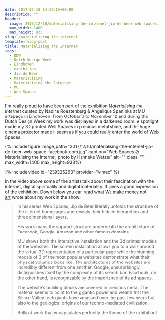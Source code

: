 ```yaml
---
date: 2017-12-10 14:29:15+00:00
description: ""
header:
  image: 2017/12/10/materialising-the-internet-jip-de-beer-web-spaces.jpg
  max_width: 1400
  max_height: 933
slug: /materialising-the-internet
template: blog-post
title: Materialising the Internet
tags:
  - DDW
  - Dutch Design Week
  - Eindhoven
  - exhibition
  - Jip de Beer
  - Materialising
  - Materialising the Internet
  - MU
  - Web Spaces
---
```


I'm really proud to have been part of the exhibition *Materialising the Internet* curated by Nadine Roestenburg & Angelique Spaninks at MU artspace in Eindhoven. From October 6 to November 12 and during the Dutch Design Week my work was displayed in a darkened room. A spotlight made my 3D printed Web Spaces in precious metal shine, and the huge cinema projector made it seem as if you could really enter the world of Web Spaces.

{% include figure image_path="2017/12/10/materialising-the-internet-jip-de-beer-web-space-facebook-com.jpg" caption="Web Spaces @ Materialising the Internet, photo by Hanneke Wetzer" alt="" class="" max_width=1400 max_height=933%}

{% include video id="239325263" provider="vimeo" %}

In the video above some of the artists talk about their fascination with the internet, digital spirituality and digital materiality. It gives a good impression of the exhibition. Down below you can read what [We make money not art](http://we-make-money-not-art.com/how-artists-and-designers-are-materialising-the-internet/) wrote about my work in the show:

<blockquote>In his series Web Spaces, Jip de Beer literally unfolds the structure of the internet homepages and reveals their hidden hierarchies and three dimensional layers.

His work maps the support structure underneath the architecture of Facebook, Google, Amazon and other famous domains.

MU shows both the interactive installation and the 3d printed models of the websites. The screen installation allows you to a walk around the virtual 3D representation of a particular page while the stunning models of 3 of the most popular websites demonstrate what their physical volumes looks like. The architectures of the websites are incredibly different from one another. Google, unsurprisingly, distinguishes itself by the complexity of its search bar. Facebook, on the other hand, is recognizable by the importance of its ad spaces.

The website’s building blocks are covered in precious metal. The material seems to point to the gigantic power and wealth that the Silicon Valley tech giants have amassed over the past few years but also to the geological origins of our techno-mediated civilization.

Brilliant work that encapsulates perfectly the theme of the exhibition!</blockquote>
